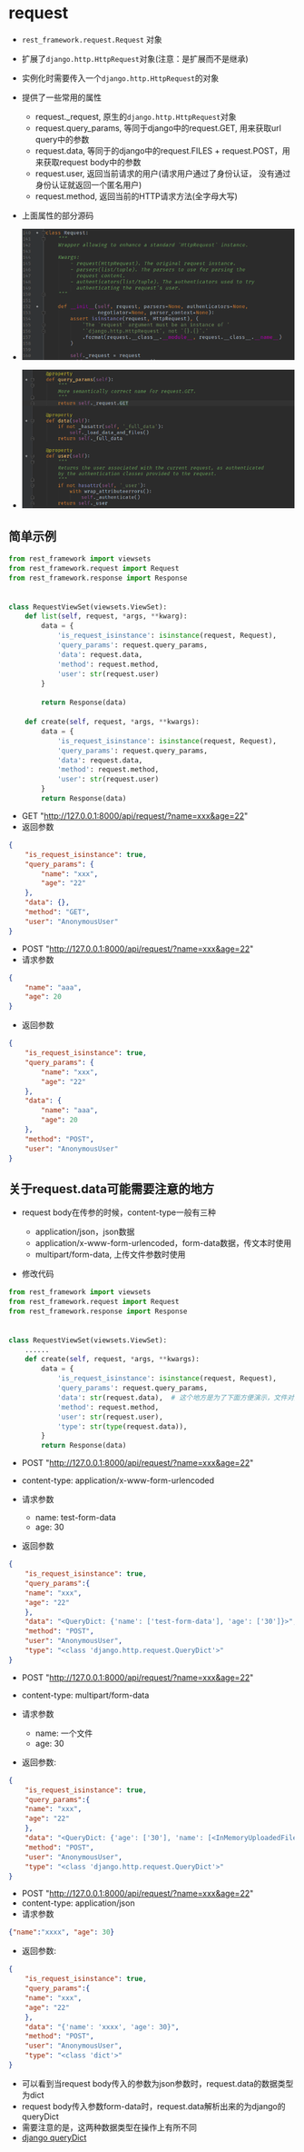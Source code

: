 # request

- `rest_framework.request.Request` 对象
- 扩展了`django.http.HttpRequest`对象(注意：是扩展而不是继承)
- 实例化时需要传入一个`django.http.HttpRequest`的对象
- 提供了一些常用的属性
    - request._request, 原生的`django.http.HttpRequest`对象
    - request.query_params, 等同于django中的request.GET, 用来获取url query中的参数
    - request.data, 等同于的django中的request.FILES + request.POST，用来获取request body中的参数
    - request.user, 返回当前请求的用户(请求用户通过了身份认证， 没有通过身份认证就返回一个匿名用户)
    - request.method, 返回当前的HTTP请求方法(全字母大写)

- 上面属性的部分源码
- ![class](./images/request_and_response/Request_class.png)
- ![property](./images/request_and_response/query_params_and_data_and_user.png)

## 简单示例

```python
from rest_framework import viewsets
from rest_framework.request import Request
from rest_framework.response import Response


class RequestViewSet(viewsets.ViewSet):
    def list(self, request, *args, **kwarg):
        data = {
            'is_request_isinstance': isinstance(request, Request),
            'query_params': request.query_params,
            'data': request.data,
            'method': request.method,
            'user': str(request.user)
        }

        return Response(data)

    def create(self, request, *args, **kwargs):
        data = {
            'is_request_isinstance': isinstance(request, Request),
            'query_params': request.query_params,
            'data': request.data,
            'method': request.method,
            'user': str(request.user)
        }
        return Response(data)
```

- GET "http://127.0.0.1:8000/api/request/?name=xxx&age=22"
- 返回参数

```json
{
    "is_request_isinstance": true,
    "query_params": {
        "name": "xxx",
        "age": "22"
    },
    "data": {},
    "method": "GET",
    "user": "AnonymousUser"
}
 ```

- POST "http://127.0.0.1:8000/api/request/?name=xxx&age=22"
- 请求参数

```json
{
    "name": "aaa",
    "age": 20
}
```

- 返回参数

```json
{
    "is_request_isinstance": true,
    "query_params": {
        "name": "xxx",
        "age": "22"
    },
    "data": {
        "name": "aaa",
        "age": 20
    },
    "method": "POST",
    "user": "AnonymousUser"
}
```

## 关于request.data可能需要注意的地方

- request body在传参的时候，content-type一般有三种
  - application/json，json数据
  - application/x-www-form-urlencoded，form-data数据，传文本时使用
  - multipart/form-data, 上传文件参数时使用

- 修改代码

```python
from rest_framework import viewsets
from rest_framework.request import Request
from rest_framework.response import Response


class RequestViewSet(viewsets.ViewSet):
    ......
    def create(self, request, *args, **kwargs):
        data = {
            'is_request_isinstance': isinstance(request, Request),
            'query_params': request.query_params,
            'data': str(request.data),  # 这个地方是为了下面方便演示，文件对象无法自动序列化
            'method': request.method,
            'user': str(request.user),
            'type': str(type(request.data)),
        }
        return Response(data)

```

- POST "http://127.0.0.1:8000/api/request/?name=xxx&age=22"
- content-type: application/x-www-form-urlencoded
- 请求参数
  - name: test-form-data
  - age: 30
  
- 返回参数
  
```json
{
    "is_request_isinstance": true,
    "query_params":{
    "name": "xxx",
    "age": "22"
    },
    "data": "<QueryDict: {'name': ['test-form-data'], 'age': ['30']}>",
    "method": "POST",
    "user": "AnonymousUser",
    "type": "<class 'django.http.request.QueryDict'>"
}
```

- POST "http://127.0.0.1:8000/api/request/?name=xxx&age=22"
- content-type: multipart/form-data
- 请求参数
  - name: 一个文件
  - age: 30

- 返回参数:

```json
{
    "is_request_isinstance": true,
    "query_params":{
    "name": "xxx",
    "age": "22"
    },
    "data": "<QueryDict: {'age': ['30'], 'name': [<InMemoryUploadedFile: Screenshot_20201021_213951.png (image/png)>]}>",
    "method": "POST",
    "user": "AnonymousUser",
    "type": "<class 'django.http.request.QueryDict'>"
}
```

- POST "http://127.0.0.1:8000/api/request/?name=xxx&age=22"
- content-type: application/json
- 请求参数

```json
{"name":"xxxx", "age": 30}
```

- 返回参数:

```json
{
    "is_request_isinstance": true,
    "query_params":{
    "name": "xxx",
    "age": "22"
    },
    "data": "{'name': 'xxxx', 'age': 30}",
    "method": "POST",
    "user": "AnonymousUser",
    "type": "<class 'dict'>"
}
```

- 可以看到当request body传入的参数为json参数时，request.data的数据类型为dict
- request body传入参数form-data时，request.data解析出来的为django的queryDict
- 需要注意的是，这两种数据类型在操作上有所不同
- [django queryDict](https://docs.djangoproject.com/en/2.2/ref/request-response/#querydict-objects)
  
